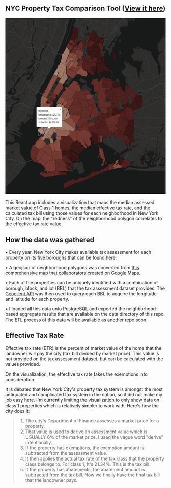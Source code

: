 ## NYC Property Tax Comparison Tool ([View it here](https://honggyu420.github.io/nyc-prop-tax/))

![alt text](https://github.com/honggyu420/nyc-prop-tax/blob/master/images/example.png)

This React app includes a visualization that maps the median assessed market value of [Class 1](https://www1.nyc.gov/site/finance/taxes/property-bills-and-payments.page) homes, the median effective tax rate, and the calculated tax bill using those values for each neighborhood in New York City. On the map, the "redness" of the neighborhood polygon correlates to the effective tax rate value.

## How the data was gathered

• Every year, New York City makes available tax assessment for each property on its five boroughs that can be found [here](https://www1.nyc.gov/site/finance/taxes/property-assessments.page).

• A geojson of neighborhood polygons was converted from [this comprehensive map](https://www.google.com/maps/d/u/1/viewer?hl=en&ll=40.70476551690573%2C-73.97829884999997&z=10&mid=1_gsxJNfmcGZI4ZL_7LnEHj72YpvgNq-w) that collaborators created on Google Maps.

• Each of the properties can be uniquely identified with a combination of borough, block, and lot (BBL) that the tax assessment dataset provides. The [Geoclient API](https://developer.cityofnewyork.us/api/geoclient-api) was then used to query each BBL to acquire the longitude and latitude for each property.

• I loaded all this data onto PostgreSQL and exported the neighborhood-based aggregate results that are available on the data directory of this repo. The ETL process of this data will be available as another repo soon.

## Effective Tax Rate

Effective tax rate (ETR) is the percent of market value of the home that the landowner will pay the city (tax bill divided by market price). This value is not provided on the tax assessment dataset, but can be calculated with the values provided.

On the visualization, the effective tax rate takes the exemptions into consideration.

It is debated that New York City's property tax system is amongst the most antiquated and complicated tax system in the nation, so it did not make my job easy here. I'm currently limiting the visualization to only show data on class 1 properties which is relatively simpler to work with. Here's how the city does it:

> 1. The city's Department of Finance assesses a market price for a property.
> 2. That value is used to derive an assessment value which is USUALLY 6% of the market price. I used the vague word "derive" intentionally.
> 3. If the property has exemptions, the exemption amount is subtracted from the assessment value.
> 4. It then applies the actual tax rate of the tax class that the property class belongs to. For class 1, It's 21.34%. This is the tax bill.
> 5. If the property has abatements, the abatement amount is subtracted from the tax bill. Now we finally have the final tax bill that the landowner pays.
